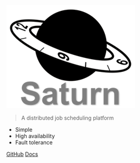 ![logo](_media/saturn.png)

> A distributed job scheduling platform

- Simple
- High availability
- Fault tolerance

[GitHub](https://github.com/vipshop/Saturn)
[Docs](zh-cn/2.x/)
